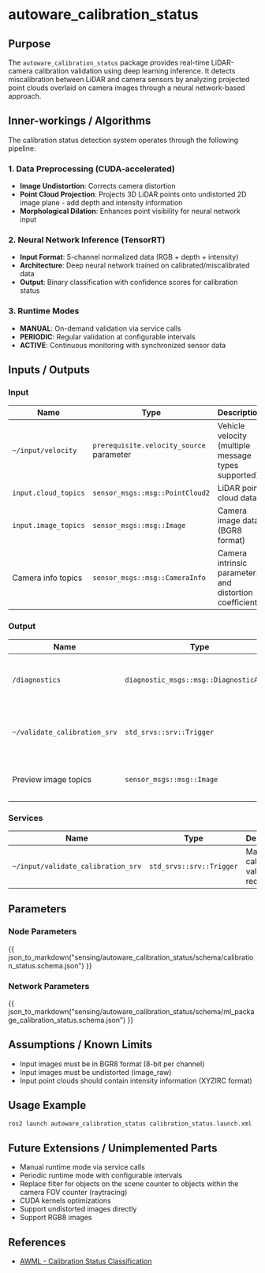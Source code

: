 # autoware_calibration_status

## Purpose

The `autoware_calibration_status` package provides real-time LiDAR-camera calibration validation using deep learning inference. It detects miscalibration between LiDAR and camera sensors by analyzing projected point clouds overlaid on camera images through a neural network-based approach.

## Inner-workings / Algorithms

The calibration status detection system operates through the following pipeline:

### 1. Data Preprocessing (CUDA-accelerated)

- **Image Undistortion**: Corrects camera distortion
- **Point Cloud Projection**: Projects 3D LiDAR points onto undistorted 2D image plane - add depth and intensity information
- **Morphological Dilation**: Enhances point visibility for neural network input

### 2. Neural Network Inference (TensorRT)

- **Input Format**: 5-channel normalized data (RGB + depth + intensity)
- **Architecture**: Deep neural network trained on calibrated/miscalibrated data
- **Output**: Binary classification with confidence scores for calibration status

### 3. Runtime Modes

- **MANUAL**: On-demand validation via service calls
- **PERIODIC**: Regular validation at configurable intervals
- **ACTIVE**: Continuous monitoring with synchronized sensor data

## Inputs / Outputs

### Input

| Name                 | Type                                     | Description                                             |
| -------------------- | ---------------------------------------- | ------------------------------------------------------- |
| `~/input/velocity`   | `prerequisite.velocity_source` parameter | Vehicle velocity (multiple message types supported)     |
| `input.cloud_topics` | `sensor_msgs::msg::PointCloud2`          | LiDAR point cloud data                                  |
| `input.image_topics` | `sensor_msgs::msg::Image`                | Camera image data (BGR8 format)                         |
| Camera info topics   | `sensor_msgs::msg::CameraInfo`           | Camera intrinsic parameters and distortion coefficients |

### Output

| Name                         | Type                                    | Description                                |
| ---------------------------- | --------------------------------------- | ------------------------------------------ |
| `/diagnostics`               | `diagnostic_msgs::msg::DiagnosticArray` | ROS diagnostics with calibration status    |
| `~/validate_calibration_srv` | `std_srvs::srv::Trigger`                | Manual validation service (MANUAL mode)    |
| Preview image topics         | `sensor_msgs::msg::Image`               | Visualization images with projected points |

### Services

| Name                               | Type                     | Description                           |
| ---------------------------------- | ------------------------ | ------------------------------------- |
| `~/input/validate_calibration_srv` | `std_srvs::srv::Trigger` | Manual calibration validation request |

## Parameters

### Node Parameters

{{ json_to_markdown("sensing/autoware_calibration_status/schema/calibration_status.schema.json") }}

### Network Parameters

{{ json_to_markdown("sensing/autoware_calibration_status/schema/ml_package_calibration_status.schema.json") }}

## Assumptions / Known Limits

- Input images must be in BGR8 format (8-bit per channel)
- Input images must be undistorted (image_raw)
- Input point clouds should contain intensity information (XYZIRC format)

## Usage Example

```bash
ros2 launch autoware_calibration_status calibration_status.launch.xml
```

## Future Extensions / Unimplemented Parts

- Manual runtime mode via service calls
- Periodic runtime mode with configurable intervals
- Replace filter for objects on the scene counter to objects within the camera FOV counter (raytracing)
- CUDA kernels optimizations
- Support undistorted images directly
- Support RGB8 images

## References

- [AWML - Calibration Status Classification](https://github.com/tier4/AWML/tree/main/projects/CalibrationStatusClassification)
